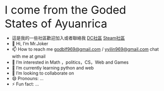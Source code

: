 <span style="font-size: 36">I come from the Goded States of Ayuanrica </span>
- 這是我的一些社區歡迎加入或者聯絡我  [DC社區](https://discord.gg/QBEm5Cc7) [Steam社區](https://steamcommunity.com/chat/invite/EEBIr9Hu)
- 👋 Hi, I’m Mr.Joker
- 📫 How to reach me  godblf969@gmail.com / yyilin969@gmail.com
chat with me at gmail
- 👀 I’m interested in Math ，politics，CS，Web and Games
- 🌱 I’m currently learning python and web 
- 💞️ I’m looking to collaborate on 
- 😄 Pronouns: ...
- ⚡ Fun fact: ...

<!---
AuroraDasiy/AuroraDasiy is a ✨ special ✨ repository because its `README.md` (this file) appears on your GitHub profile.
You can click the Preview link to take a look at your changes.
--->
